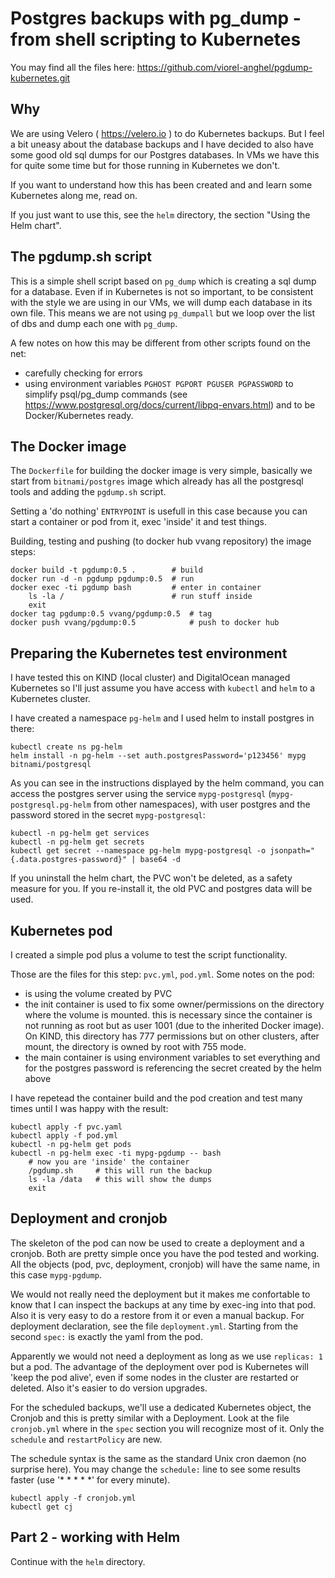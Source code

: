 
# Postgres backups with pg_dump - from shell scripting to Kubernetes

You may find all the files here: https://github.com/viorel-anghel/pgdump-kubernetes.git 

## Why
We are using Velero ( https://velero.io ) to do Kubernetes backups. But I feel a bit uneasy about the database backups and I have decided to also have some good old sql dumps for our Postgres databases. In VMs we have this for quite some time but for those running in Kubernetes we don't.

If you want to understand how this has been created and and learn some Kubernetes along me, read on.

If you just want to use this, see the `helm` directory, the section "Using the Helm chart". 

## The pgdump.sh script

This is a simple shell script based on `pg_dump` which is creating a sql dump for a database. Even if in Kubernetes is not so important, to be consistent with the style we are using in our VMs, we will dump each database in its own file. This means we are not using `pg_dumpall` but we loop over the list of dbs and dump each one with `pg_dump`.

A few notes on  how this may be different from other scripts found on the net:
- carefully checking for errors
- using environment variables `PGHOST PGPORT PGUSER PGPASSWORD` to simplify psql/pg_dump commands (see https://www.postgresql.org/docs/current/libpq-envars.html) and to be Docker/Kubernetes ready.

## The Docker image

The `Dockerfile` for building the docker image is very simple, basically we start from `bitnami/postgres` image which already has all the postgresql tools and adding the `pgdump.sh` script. 

Setting a 'do nothing' `ENTRYPOINT` is usefull in this case because you can start a container or pod from it, exec 'inside' it and test things.

Building, testing and pushing (to docker hub vvang repository) the image steps:
```
docker build -t pgdump:0.5 .        # build
docker run -d -n pgdump pgdump:0.5  # run
docker exec -ti pgdump bash         # enter in container
    ls -la /                        # run stuff inside
    exit
docker tag pgdump:0.5 vvang/pgdump:0.5  # tag
docker push vvang/pgdump:0.5            # push to docker hub
```

## Preparing the Kubernetes test environment

I have tested this on KIND (local cluster) and DigitalOcean managed Kubernetes so I'll just assume you have access with `kubectl` and `helm` to a Kubernetes cluster.

I have created a namespace `pg-helm` and I used helm to install postgres in there:
```
kubectl create ns pg-helm
helm install -n pg-helm --set auth.postgresPassword='p123456' mypg bitnami/postgresql
```

As you can see in the instructions displayed by the helm command, you can access the postgres server using the service `mypg-postgresql` (`mypg-postgresql.pg-helm` from other namespaces), with user postgres and the password stored in the secret `mypg-postgresql`:

```
kubectl -n pg-helm get services
kubectl -n pg-helm get secrets
kubectl get secret --namespace pg-helm mypg-postgresql -o jsonpath="{.data.postgres-password}" | base64 -d
```

If you uninstall the helm chart, the PVC won't be deleted, as a safety measure for you. If you re-install it, the old PVC and postgres data will be used. 

## Kubernetes pod

I created a simple pod plus a volume to test the script functionality. 

Those are the files for this step: `pvc.yml`, `pod.yml`. Some notes on the pod:
- is using the volume created by PVC
- the init container is used to fix some owner/permissions on the directory where the volume is mounted. this is necessary since the container is not running as root but as user 1001 (due to the inherited Docker image). On KIND, this directory has 777 permissions but on other clusters, after mount, the directory is owned by root with 755 mode.
- the main container is using environment variables to set everything and for the postgres password is referencing the secret created by the helm above

I have repetead the container build and the pod creation and test many times until I was happy with the result:

```
kubectl apply -f pvc.yaml 
kubectl apply -f pod.yml
kubectl -n pg-helm get pods
kubectl -n pg-helm exec -ti mypg-pgdump -- bash
    # now you are 'inside' the container
    /pgdump.sh     # this will run the backup
    ls -la /data   # this will show the dumps
    exit
```

## Deployment and cronjob

The skeleton of the pod can now be used to create a deployment and a cronjob. Both are pretty simple once you have the pod tested and working. All the objects (pod, pvc, deployment, cronjob) will have the same name, in this case `mypg-pgdump`.

We would not really need the deployment but it makes me confortable to know that I can inspect the backups at any time by exec-ing into that pod. Also it is very easy to do a restore from it or even a manual backup. For deployment declaration, see the file `deployment.yml`. Starting from the second `spec:` is exactly the yaml from the pod.

Apparently we would not need a deployment as long as we use `replicas: 1` but a pod. The advantage of the deployment over pod is Kubernetes will 'keep the pod alive', even if some nodes in the cluster are restarted or deleted. Also it's easier to do version upgrades.

For the scheduled backups, we'll use a dedicated Kubernetes object, the Cronjob and this is pretty similar with a Deployment. Look at the file `cronjob.yml` where in the `spec` section you will recognize most of it. Only the `schedule` and `restartPolicy` are new. 

The schedule syntax is the same as the standard Unix cron daemon (no surprise here). You may change the `schedule:` line to see some results faster (use '* * * * *' for every minute).

```
kubectl apply -f cronjob.yml
kubectl get cj 
```

## Part 2 - working with Helm
Continue with the `helm` directory.

